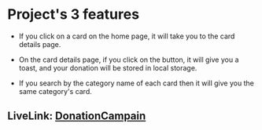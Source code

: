 # Project's 3 features

- If you click on a card on the home page, it will take you to the card details page.
- On the card details page, if you click on the button, it will give you a toast, and your donation will be stored in local storage.

- If you search by the category name of each card then it will give you the same category's card. 


## LiveLink: [DonationCampain](https://deft-sherbet-dc93bd.netlify.app/)
